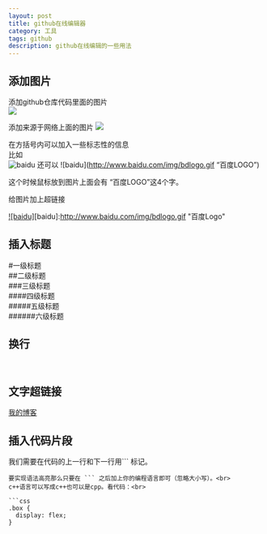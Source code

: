 ```yaml
---
layout: post
title: github在线编辑器
category: 工具
tags: github
description: github在线编辑的一些用法
---
```


## 添加图片

添加github仓库代码里面的图片<br>
![](https://yyyyama.github.io/assets/img/avatar.jpg)<br>

添加来源于网络上面的图片
![](http://www.baidu.com/img/bdlogo.gif)<br>

在方括号内可以加入一些标志性的信息<br>
比如<br>
![baidu](http://www.baidu.com/img/bdlogo.gif)
还可以
![baidu](http://www.baidu.com/img/bdlogo.gif “百度LOGO”)

这个时候鼠标放到图片上面会有 “百度LOGO”这4个字。<br>

给图片加上超链接<br>

[![baidu]](http://baidu.com)[baidu]:http://www.baidu.com/img/bdlogo.gif "百度Logo"


## 插入标题
#一级标题  
##二级标题  
###三级标题  
####四级标题  
#####五级标题  
######六级标题  

## 换行
<br>

## 文字超链接
[我的博客](https://yyyyama.github.io)


## 插入代码片段
我们需要在代码的上一行和下一行用``` 标记。<br>
``` 不是三个单引号，而是数字1左边，Tab键上面的键。<br>
要实现语法高亮那么只要在 ``` 之后加上你的编程语言即可（忽略大小写）。<br>
c++语言可以写成c++也可以是cpp。看代码：<br>

```css
.box {
  display: flex;
}
```
